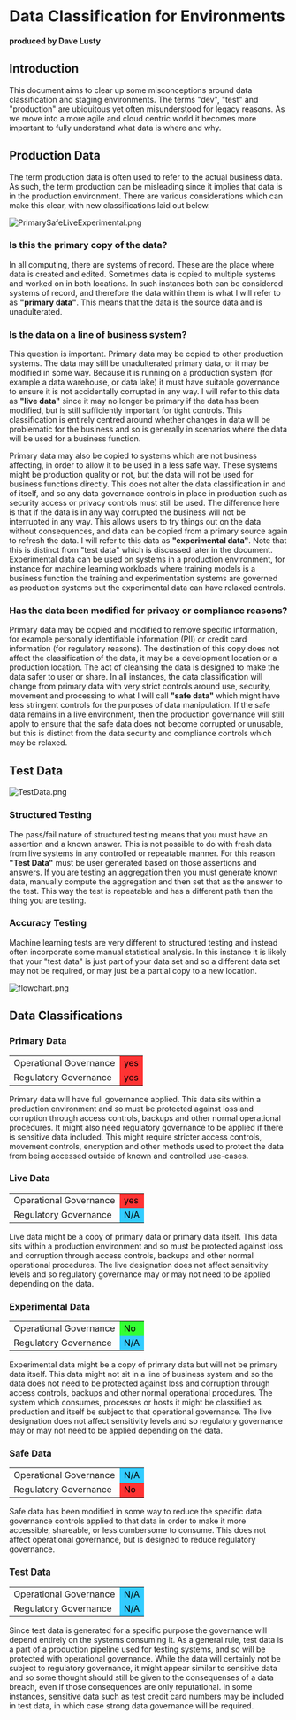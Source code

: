 # Data Classification for Environments

**produced by Dave Lusty**

## Introduction

This document aims to clear up some misconceptions around data classification and staging environments. The terms "dev", "test" and "production" are ubiquitous yet often misunderstood for legacy reasons. As we move into a more agile and cloud centric world it becomes more important to fully understand what data is where and why.

## Production Data

The term production data is often used to refer to the actual business data. As such, the term production can be misleading since it implies that data is in the production environment. There are various considerations which can make this clear, with new classifications laid out below.

![PrimarySafeLiveExperimental.png](images/PrimarySafeLiveExperimental.png)

### Is this the primary copy of the data?

In all computing, there are systems of record. These are the place where data is created and edited. Sometimes data is copied to multiple systems and worked on in both locations. In such instances both can be considered systems of record, and therefore the data within them is what I will refer to as **"primary data"**. This means that the data is the source data and is unadulterated.

### Is the data on a line of business system?

This question is important. Primary data may be copied to other production systems. The data may still be unadulterated primary data, or it may be modified in some way. Because it is running on a production system (for example a data warehouse, or data lake) it must have suitable governance to ensure it is not accidentally corrupted in any way. I will refer to this data as **"live data"** since it may no longer be primary if the data has been modified, but is still sufficiently important for tight controls. This classification is entirely centred around whether changes in data will be problematic for the business and so is generally in scenarios where the data will be used for a business function.

Primary data may also be copied to systems which are not business affecting, in order to allow it to be used in a less safe way. These systems might be production quality or not, but the data will not be used for business functions directly. This does not alter the data classification in and of itself, and so any data governance controls in place in production such as security access or privacy controls must still be used. The difference here is that if the data is in any way corrupted the business will not be interrupted in any way. This allows users to try things out on the data without consequences, and data can be copied from a primary source again to refresh the data. I will refer to this data as **"experimental data"**. Note that this is distinct from "test data" which is discussed later in the document. Experimental data can be used on systems in a production environment, for instance for machine learning workloads where training models is a business function the training and experimentation systems are governed as production systems but the experimental data can have relaxed controls. 

### Has the data been modified for privacy or compliance reasons?

Primary data may be copied and modified to remove specific information, for example personally identifiable information (PII) or credit card information (for regulatory reasons). The destination of this copy does not affect the classification of the data, it may be a development location or a production location. The act of cleansing the data is designed to make the data safer to user or share. In all instances, the data classification will change from primary data with very strict controls around use, security, movement and processing to what I will call **"safe data"** which might have less stringent controls for the purposes of data manipulation. If the safe data remains in a live environment, then the production governance will still apply to ensure that the safe data does not become corrupted or unusable, but this is distinct from the data security and compliance controls which may be relaxed.

## Test Data


![TestData.png](images/TestData.png)

### Structured Testing

The pass/fail nature of structured testing means that you must have an assertion and a known answer. This is not possible to do with fresh data from live systems in any controlled or repeatable manner. For this reason **"Test Data"** must be user generated based on those assertions and answers. If you are testing an aggregation then you must generate known data, manually compute the aggregation and then set that as the answer to the test. This way the test is repeatable and has a different path than the thing you are testing.

### Accuracy Testing

Machine learning tests are very different to structured testing and instead often incorporate some manual statistical analysis. In this instance it is likely that your "test data" is just part of your data set and so a different data set may not be required, or may just be a partial copy to a new location.

![flowchart.png](images/flowchart.png)

## Data Classifications

### Primary Data

<table>
<tr>
<td>Operational Governance</td>
<td bgcolor="#ff3333"><font color="#000000">yes</font></td>
</tr>
<tr>
<td>Regulatory Governance</td>
<td bgcolor="#ff3333"><font color="#000000">yes</font></td>
</tr>
</table>

Primary data will have full governance applied. This data sits within a production environment and so must be protected against loss and corruption through access controls, backups and other normal operational procedures. 
It might also need regulatory governance to be applied if there is sensitive data included. This might require stricter access controls, movement controls, encryption and other methods used to protect the data from being accessed outside of known and controlled use-cases.

### Live Data

<table>
<tr>
<td>Operational Governance</td>
<td bgcolor="#ff3333"><font color="#000000">yes</font></td>
</tr>
<tr>
<td>Regulatory Governance</td>
<td bgcolor="#33ccff"><font color="#000000">N/A</font></td>
</tr>
</table>

Live data might be a copy of primary data or primary data itself. This data sits within a production environment and so must be protected against loss and corruption through access controls, backups and other normal operational procedures. The live designation does not affect sensitivity levels and so regulatory governance may or may not need to be applied depending on the data.

### Experimental Data

<table>
<tr>
<td>Operational Governance</td>
<td bgcolor="#33ff33"><font color="#000000">No</font></td>
</tr>
<tr>
<td>Regulatory Governance</td>
<td bgcolor="#33ccff"><font color="#000000">N/A</font></td>
</tr>
</table>

Experimental data might be a copy of primary data but will not be primary data itself. This data might not sit in a line of business system and so the data does not need to be protected against loss and corruption through access controls, backups and other normal operational procedures. The system which consumes, processes or hosts it might be classified as production and itself be subject to that operational governance. The live designation does not affect sensitivity levels and so regulatory governance may or may not need to be applied depending on the data.

### Safe Data

<table>
<tr>
<td>Operational Governance</td>
<td bgcolor="#33ccff"><font color="#000000">N/A</font></td>
</tr>
<tr>
<td>Regulatory Governance</td>
<td bgcolor="#ff3333"><font color="#000000">No</font></td>
</tr>
</table>

Safe data has been modified in some way to reduce the specific data governance controls applied to that data in order to make it more accessible, shareable, or less cumbersome to consume. This does not affect operational governance, but is designed to reduce regulatory governance. 

### Test Data

<table>
<tr>
<td>Operational Governance</td>
<td bgcolor="#33ccff"><font color="#000000">N/A</font></td>
</tr>
<tr>
<td>Regulatory Governance</td>
<td bgcolor="#33ccff"><font color="#000000">N/A</font></td>
</tr>
</table>

Since test data is generated for a specific purpose the governance will depend entirely on the systems consuming it. As a general rule, test data is a part of a production pipeline used for testing systems, and so will be protected with operational governance. While the data will certainly not be subject to regulatory governance, it might appear similar to sensitive data and so some thought should still be given to the consequenses of a data breach, even if those consequences are only reputational. In some instances, sensitive data such as test credit card numbers may be included in test data, in which case strong data governance will be required.